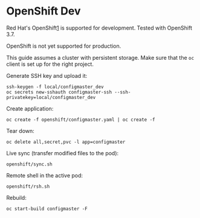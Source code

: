 # OpenShift Dev

Red Hat's OpenShift[1] is supported for development. Tested with OpenShift 3.7.

OpenShift is not yet supported for production.

This guide assumes a cluster with persistent storage.
Make sure that the `oc` client is set up for the right project.

Generate SSH key and upload it:

    ssh-keygen -f local/configmaster_dev
    oc secrets new-sshauth configmaster-ssh --ssh-privatekey=local/configmaster_dev

Create application:

    oc create -f openshift/configmaster.yaml | oc create -f

Tear down:

    oc delete all,secret,pvc -l app=configmaster

Live sync (transfer modified files to the pod):

    openshift/sync.sh

Remote shell in the active pod:

    openshift/rsh.sh

Rebuild:

    oc start-build configmaster -F

[1]: https://github.com/openshift/origin
